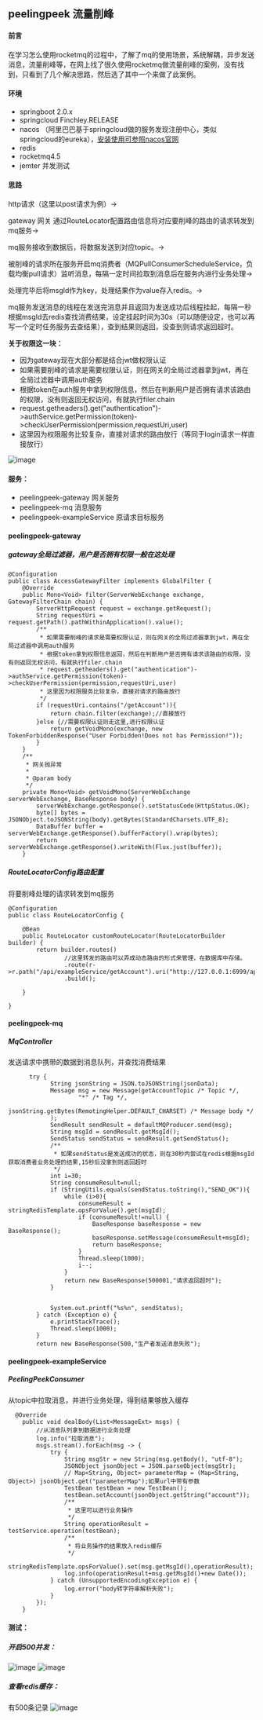 ## peelingpeek 流量削峰
#### 前言
在学习怎么使用rocketmq的过程中，了解了mq的使用场景，系统解耦，异步发送消息，流量削峰等，在网上找了很久使用rocketmq做流量削峰的案例，没有找到，只看到了几个解决思路，然后选了其中一个来做了此案例。
#### 环境
- springboot 2.0.x
- springcloud Finchley.RELEASE
- nacos （阿里巴巴基于springcloud做的服务发现注册中心，类似springcloud的eureka），[安装使用可参照nacos官网](https://nacos.io/zh-cn/docs/quick-start.html)
- redis
- rocketmq4.5
- jemter 并发测试
#### 思路
http请求（这里以post请求为例）->

gateway 网关 通过RouteLocator配置路由信息将对应要削峰的路由的请求转发到mq服务->

mq服务接收到数据后，将数据发送到对应topic。->

被削峰的请求所在服务开启mq消费者（MQPullConsumerScheduleService，负载均衡pull请求）监听消息，每隔一定时间拉取到消息后在服务内进行业务处理->

处理完毕后将msgId作为key，处理结果作为value存入redis。->

mq服务发送消息的线程在发送完消息并且返回为发送成功后线程挂起，每隔一秒根据msgId去redis查找消费结果，设定挂起时间为30s（可以随便设定，也可以再写一个定时任务服务去查结果），查到结果则返回，没查到则请求返回超时。

**关于权限这一块：**
- 因为gateway现在大部分都是结合jwt做权限认证
- 如果需要削峰的请求是需要权限认证，则在网关的全局过滤器拿到jwt，再在全局过滤器中调用auth服务
- 根据token在auth服务中拿到权限信息，然后在判断用户是否拥有请求该路由的权限，没有则返回无权访问，有就执行filer.chain
- request.getheaders().get("authentication")->authService.getPermission(token)->checkUserPermission(permission,requestUri,user)
- 这里因为权限服务比较复杂，直接对请求的路由放行（等同于login请求一样直接放行）

![image](https://github.com/czj940548563/images/blob/master/1560395419104.png?raw=true)


#### 服务：
- peelingpeek-gateway 网关服务
- peelingpeek-mq  消息服务
- peelingpeek-exampleService 原请求目标服务

#### peelingpeek-gateway
##### gateway全局过滤器，用户是否拥有权限一般在这处理
```
@Configuration
public class AccessGatewayFilter implements GlobalFilter {
    @Override
    public Mono<Void> filter(ServerWebExchange exchange, GatewayFilterChain chain) {
        ServerHttpRequest request = exchange.getRequest();
        String requestUri = request.getPath().pathWithinApplication().value();
        /**
         * 如果需要削峰的请求是需要权限认证，则在网关的全局过滤器拿到jwt，再在全局过滤器中调用auth服务
         * 根据token拿到权限信息返回，然后在判断用户是否拥有请求该路由的权限，没有则返回无权访问，有就执行filer.chain
         * request.getheaders().get("authentication")->authService.getPermission(token)->checkUserPermission(permission,requestUri,user)
         * 这里因为权限服务比较复杂，直接对请求的路由放行
         */
        if (requestUri.contains("/getAccount")){
            return chain.filter(exchange);//直接放行
        }else {//需要权限认证则走这里,进行权限认证
            return getVoidMono(exchange, new TokenForbiddenResponse("User Forbidden!Does not has Permission!"));
        }
    }
    /**
     * 网关抛异常
     *
     * @param body
     */
    private Mono<Void> getVoidMono(ServerWebExchange serverWebExchange, BaseResponse body) {
        serverWebExchange.getResponse().setStatusCode(HttpStatus.OK);
        byte[] bytes = JSONObject.toJSONString(body).getBytes(StandardCharsets.UTF_8);
        DataBuffer buffer = serverWebExchange.getResponse().bufferFactory().wrap(bytes);
        return serverWebExchange.getResponse().writeWith(Flux.just(buffer));
    }

```
##### RouteLocatorConfig路由配置
将要削峰处理的请求转发到mq服务
```
@Configuration
public class RouteLocatorConfig {

    @Bean
    public RouteLocator customRouteLocator(RouteLocatorBuilder builder) {
        return builder.routes()
                //这里转发的路由可以弄成动态路由的形式来管理，在数据库中存储。
                .route(r->r.path("/api/exampleService/getAccount").uri("http://127.0.0.1:6999/api/mq/getAccount"))
                .build();

    }

}
```
#### peelingpeek-mq
##### MqController
发送请求中携带的数据到消息队列，并查找消费结果

```
      try {
            String jsonString = JSON.toJSONString(jsonData);
            Message msg = new Message(getAccountTopic /* Topic */,
                    "*" /* Tag */,
                    jsonString.getBytes(RemotingHelper.DEFAULT_CHARSET) /* Message body */
            );
            SendResult sendResult = defaultMQProducer.send(msg);
            String msgId = sendResult.getMsgId();
            SendStatus sendStatus = sendResult.getSendStatus();
            /**
             * 如果sendStatus是发送成功的状态，则在30秒内尝试在redis根据msgId获取消费者业务处理的结果,15秒后没拿到则返回超时
             */
            int i=30;
            String consumeResult=null;
            if (StringUtils.equals(sendStatus.toString(),"SEND_OK")){
                while (i>0){
                    consumeResult = stringRedisTemplate.opsForValue().get(msgId);
                    if (consumeResult!=null) {
                        BaseResponse baseResponse = new BaseResponse();
                        baseResponse.setMessage(consumeResult+msgId);
                        return baseResponse;
                    }
                    Thread.sleep(1000);
                    i--;
                }
                return new BaseResponse(500001,"请求返回超时");
            }


            System.out.printf("%s%n", sendStatus);
        } catch (Exception e) {
            e.printStackTrace();
            Thread.sleep(1000);
        }
        return new BaseResponse(500,"生产者发送消息失败");
```
#### peelingpeek-exampleService
#####  PeelingPeekConsumer
从topic中拉取消息，并进行业务处理，得到结果够放入缓存

```
  @Override
    public void dealBody(List<MessageExt> msgs) {
        //从消息队列拿到数据进行业务处理
        log.info("拉取消息");
        msgs.stream().forEach(msg -> {
            try {
                String msgStr = new String(msg.getBody(), "utf-8");
                JSONObject jsonObject = JSON.parseObject(msgStr);
                // Map<String, Object> parameterMap = (Map<String, Object>) jsonObject.get("parameterMap");如果url中带有参数
                TestBean testBean = new TestBean();
                testBean.setAccount(jsonObject.getString("account"));
                /**
                 * 这里可以进行业务操作
                 */
                String operationResult = testService.operation(testBean);
                /**
                 * 将业务操作的结果放入redis缓存
                 */
                stringRedisTemplate.opsForValue().set(msg.getMsgId(),operationResult);
                log.info(operationResult+msg.getMsgId()+new Date());
            } catch (UnsupportedEncodingException e) {
                log.error("body转字符串解析失败");
            }
        });
    }
```
#### 测试：
##### 开启500并发：
![image](https://github.com/czj940548563/images/blob/master/1560407748851.png?raw=true)
![image](https://github.com/czj940548563/images/blob/master/1560407837459.png?raw=true)

##### 查看redis缓存：
有500条记录
![image](https://github.com/czj940548563/images/blob/master/1560407860072.png?raw=true)






